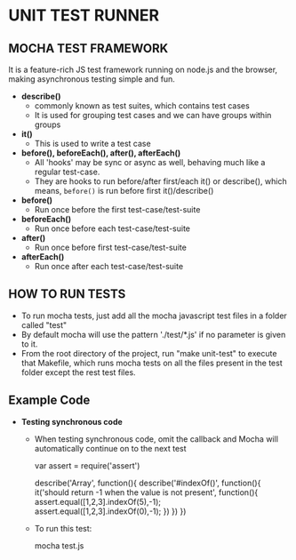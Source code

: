 **UNIT TEST RUNNER**
====================

MOCHA TEST FRAMEWORK
---------------------
  It is a feature-rich JS test framework running on node.js and the browser, making asynchronous testing simple and fun.

  + **describe()**
    * commonly known as test suites, which contains test cases
    * It is used for grouping test cases and we can have groups within groups
  + **it()**
    * This is used to write a test case
  + **before(), beforeEach(), after(), afterEach()** 
    * All 'hooks' may be sync or async as well, behaving much like a regular test-case.
    * They are hooks to run before/after first/each it() or describe(), which means, `before()` is run before first it()/describe()
  + **before()**
    * Run once before the first test-case/test-suite
  + **beforeEach()**
    * Run once before each test-case/test-suite
  + **after()**
    * Run once before first test-case/test-suite
  + **afterEach()**
    * Run once after each test-case/test-suite

HOW TO RUN TESTS
----------------
* To run mocha tests, just add all the mocha javascript test files in a folder called "test"
* By default mocha will use the pattern './test/*.js' if no parameter is given to it.
* From the root directory of the project, run "make unit-test" to execute that Makefile, which runs mocha tests on all the files present in the test folder except the rest test files.

Example Code
-------------
  + **Testing synchronous code**
    * When testing synchronous code, omit the callback and Mocha will automatically continue on to the next test
      
      var assert = require('assert')
      
      describe('Array', function(){
        describe('#indexOf()', function(){
          it('should return -1 when the value is not present', function(){
            assert.equal([1,2,3].indexOf(5),-1);
            assert.equal([1,2,3].indexOf(0),-1);
          })
        })
      })

    * To run this test: 
    
      mocha test.js

